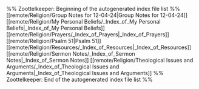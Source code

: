 %% Zoottelkeeper: Beginning of the autogenerated index file list  %%
 [[remote/Religion/Group Notes for 12-04-24|Group Notes for 12-04-24]]
 [[remote/Religion/My Personal Beliefs/_Index_of_My Personal Beliefs|_Index_of_My Personal Beliefs]]
 [[remote/Religion/Prayers/_Index_of_Prayers|_Index_of_Prayers]]
 [[remote/Religion/Psalm 51|Psalm 51]]
 [[remote/Religion/Resources/_Index_of_Resources|_Index_of_Resources]]
 [[remote/Religion/Sermon Notes/_Index_of_Sermon Notes|_Index_of_Sermon Notes]]
 [[remote/Religion/Theological Issues and Arguments/_Index_of_Theological Issues and Arguments|_Index_of_Theological Issues and Arguments]]
%% Zoottelkeeper: End of the autogenerated index file list  %%
